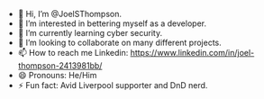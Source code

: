 - 👋 Hi, I’m @JoelSThompson.
- 👀 I’m interested in bettering myself as a developer.
- 🌱 I’m currently learning cyber security.
- 💞️ I’m looking to collaborate on many different projects.
- 📫 How to reach me Linkedin: https://www.linkedin.com/in/joel-thompson-2413981bb/
- 😄 Pronouns: He/Him
- ⚡ Fun fact: Avid Liverpool supporter and DnD nerd.


